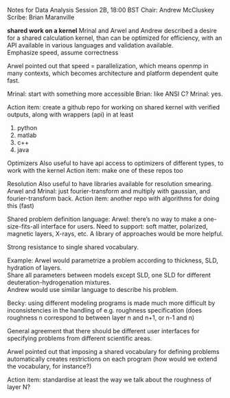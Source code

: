 Notes for Data Analysis Session 2B, 18:00 BST
Chair: Andrew McCluskey
Scribe: Brian Maranville

**shared work on a kernel**
Mrinal and Arwel and Andrew described a desire for a shared calculation kernel, than can be optimized for efficiency, with an API available in various languages and validation available.  
Emphasize speed, assume correctness

Arwel pointed out that speed = parallelization, which means openmp in many contexts, which becomes architecture and platform dependent quite fast.

Mrinal: start with something more accessible
Brian: like ANSI C?
Mrinal: yes.

Action item: create a github repo for working on shared kernel with verified outputs, along with wrappers (api) in at least
1.	python
2.	matlab
3.	c++
4.	java

Optimizers
Also useful to have api access to optimizers of different types, to work with the kernel
Action item: make one of these repos too

Resolution
Also useful to have libraries available for resolution smearing.
Arwel and Mrinal: just fourier-transform and multiply with gaussian, and fourier-transform back.
Action item: another repo with algorithms for doing this (fast)

Shared problem definition language:
Arwel: there’s no way to make a one-size-fits-all interface for users.
Need to support: soft matter, polarized, magnetic layers, X-rays, etc.
A library of approaches would be more helpful.

Strong resistance to single shared vocabulary.

Example: Arwel would parametrize a problem according to thickness,  SLD, hydration of layers.  
Share all parameters between models except SLD, one SLD for different deuteration-hydrogenation mixtures.  
Andrew would use similar language to describe his problem.

Becky: using different modeling programs is made much more difficult by inconsistencies in the handling of e.g. roughness specification (does roughness n correspond to between layer n and n+1, or n-1 and n)

General agreement that there should be different user interfaces for specifying problems from different scientific areas.

Arwel pointed out that imposing a shared vocabulary for defining problems automatically creates restrictions on each program (how would we extend the vocabulary, for instance?)

Action item: standardise at least the way we talk about the roughness of layer N?
